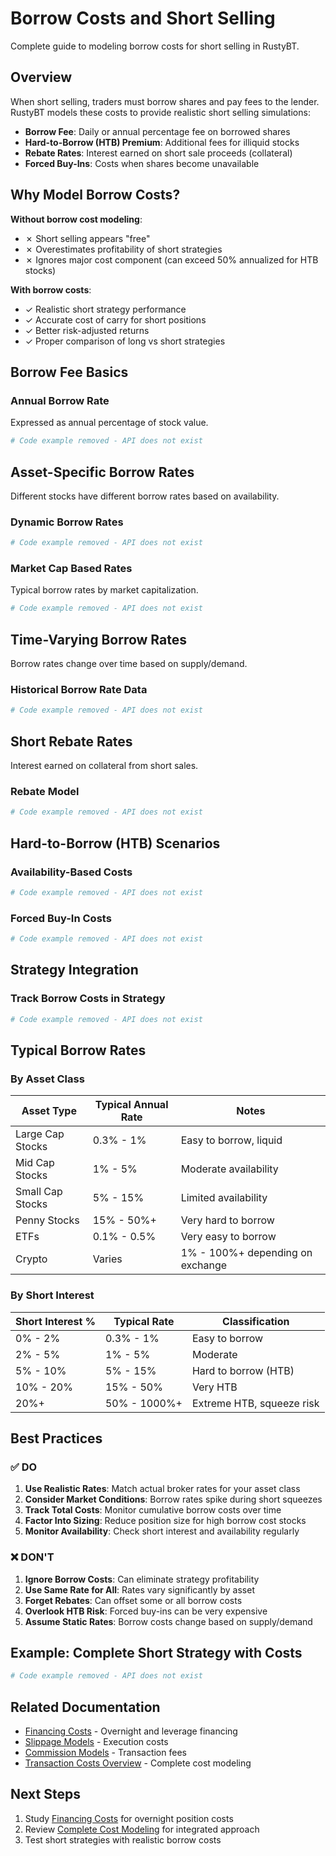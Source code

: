 # Borrow Costs and Short Selling

Complete guide to modeling borrow costs for short selling in RustyBT.

## Overview

When short selling, traders must borrow shares and pay fees to the lender. RustyBT models these costs to provide realistic short selling simulations:

- **Borrow Fee**: Daily or annual percentage fee on borrowed shares
- **Hard-to-Borrow (HTB) Premium**: Additional fees for illiquid stocks
- **Rebate Rates**: Interest earned on short sale proceeds (collateral)
- **Forced Buy-Ins**: Costs when shares become unavailable

## Why Model Borrow Costs?

**Without borrow cost modeling**:
- ✗ Short selling appears "free"
- ✗ Overestimates profitability of short strategies
- ✗ Ignores major cost component (can exceed 50% annualized for HTB stocks)

**With borrow costs**:
- ✓ Realistic short strategy performance
- ✓ Accurate cost of carry for short positions
- ✓ Better risk-adjusted returns
- ✓ Proper comparison of long vs short strategies

## Borrow Fee Basics

### Annual Borrow Rate

Expressed as annual percentage of stock value.

```python
# Code example removed - API does not exist
```

## Asset-Specific Borrow Rates

Different stocks have different borrow rates based on availability.

### Dynamic Borrow Rates

```python
# Code example removed - API does not exist
```

### Market Cap Based Rates

Typical borrow rates by market capitalization.

```python
# Code example removed - API does not exist
```

## Time-Varying Borrow Rates

Borrow rates change over time based on supply/demand.

### Historical Borrow Rate Data

```python
# Code example removed - API does not exist
```

## Short Rebate Rates

Interest earned on collateral from short sales.

### Rebate Model

```python
# Code example removed - API does not exist
```

## Hard-to-Borrow (HTB) Scenarios

### Availability-Based Costs

```python
# Code example removed - API does not exist
```

### Forced Buy-In Costs

```python
# Code example removed - API does not exist
```

## Strategy Integration

### Track Borrow Costs in Strategy

```python
# Code example removed - API does not exist
```

## Typical Borrow Rates

### By Asset Class

| Asset Type | Typical Annual Rate | Notes |
|------------|---------------------|-------|
| Large Cap Stocks | 0.3% - 1% | Easy to borrow, liquid |
| Mid Cap Stocks | 1% - 5% | Moderate availability |
| Small Cap Stocks | 5% - 15% | Limited availability |
| Penny Stocks | 15% - 50%+ | Very hard to borrow |
| ETFs | 0.1% - 0.5% | Very easy to borrow |
| Crypto | Varies | 1% - 100%+ depending on exchange |

### By Short Interest

| Short Interest % | Typical Rate | Classification |
|------------------|--------------|----------------|
| 0% - 2% | 0.3% - 1% | Easy to borrow |
| 2% - 5% | 1% - 5% | Moderate |
| 5% - 10% | 5% - 15% | Hard to borrow (HTB) |
| 10% - 20% | 15% - 50% | Very HTB |
| 20%+ | 50% - 1000%+ | Extreme HTB, squeeze risk |

## Best Practices

### ✅ DO

1. **Use Realistic Rates**: Match actual broker rates for your asset class
2. **Consider Market Conditions**: Borrow rates spike during short squeezes
3. **Track Total Costs**: Monitor cumulative borrow costs over time
4. **Factor Into Sizing**: Reduce position size for high borrow cost stocks
5. **Monitor Availability**: Check short interest and availability regularly

### ❌ DON'T

1. **Ignore Borrow Costs**: Can eliminate strategy profitability
2. **Use Same Rate for All**: Rates vary significantly by asset
3. **Forget Rebates**: Can offset some or all borrow costs
4. **Overlook HTB Risk**: Forced buy-ins can be very expensive
5. **Assume Static Rates**: Borrow costs change based on supply/demand

## Example: Complete Short Strategy with Costs

```python
# Code example removed - API does not exist
```

## Related Documentation

- [Financing Costs](financing.md) - Overnight and leverage financing
- [Slippage Models](slippage.md) - Execution costs
- [Commission Models](commissions.md) - Transaction fees
- [Transaction Costs Overview](README.md) - Complete cost modeling

## Next Steps

1. Study [Financing Costs](financing.md) for overnight position costs
2. Review [Complete Cost Modeling](README.md) for integrated approach
3. Test short strategies with realistic borrow costs
